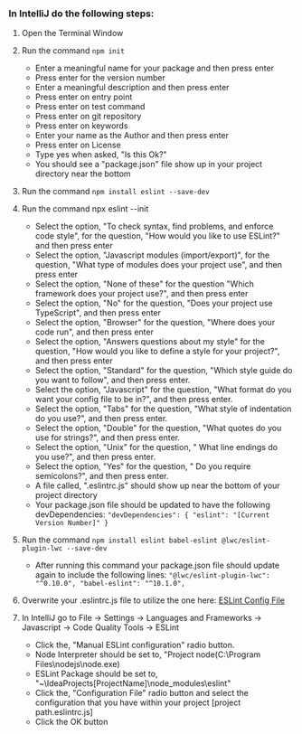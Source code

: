 ### In IntelliJ do the following steps:

1. Open the Terminal Window

2. Run the command `npm init` 
    * Enter a meaningful name for your package and then press enter
    * Press enter for the version number
    * Enter a meaningful description and then press enter
    * Press enter on entry point
    * Press enter on test command
    * Press enter on git repository
    * Press enter on keywords
    * Enter your name as the Author and then press enter
    * Press enter on License
    * Type yes when asked, "Is this Ok?"
    * You should see a "package.json" file show up in your project directory near the bottom

3. Run the command `npm install eslint --save-dev`

4. Run the command npx eslint --init
    * Select the option, "To check syntax, find problems, and enforce code style", for the question, "How would you like to use ESLint?" and then press 
    enter
    * Select the option, "Javascript modules (import/export)", for the question, "What type of modules does your project use", and then press enter
    * Select the option, "None of these" for the question "Which framework does your project use?", and then press enter
    * Select the option, "No" for the question, "Does your project use TypeScript", and then press enter
    * Select the option, "Browser" for the question, "Where does your code run", and then press enter
    * Select the option, "Answers questions about my style" for the question, "How would you like to define a style for your project?", and then press 
    enter
    * Select the option, "Standard" for the question, "Which style guide do you want to follow", and then press enter.
    * Select the option, "Javascript" for the question, "What format do you want your config file to be in?", and then press enter.
    * Select the option, "Tabs" for the question, "What style of indentation do you use?", and then press enter.
    * Select the option, "Double" for the question, "What quotes do you use for strings?", and then press enter.
    * Select the option, "Unix" for the question, " What line endings do you use?", and then press enter.
    * Select the option, "Yes" for the question, " Do you require semicolons?", and then press enter.
    * A file called, ".eslintrc.js" should show up near the bottom of your project directory
    * Your package.json file should be updated to have the following devDependencies: `"devDependencies": {
    "eslint": "[Current Version Number]"
     }`

5. Run the command `npm install eslint babel-eslint @lwc/eslint-plugin-lwc --save-dev`
    * After running this command your package.json file should update again to include the following lines: `"@lwc/eslint-plugin-lwc": "^0.10.0",
    "babel-eslint": "^10.1.0",`

6. Overwrite your .eslintrc.js file to utilize the one here: [ESLint Config File](https://github.com/Coding-With-The-Force/SalesforceBestPractices/blob/master/.eslintrc.js)

7. In IntelliJ go to File -> Settings -> Languages and Frameworks -> Javascript -> Code Quality Tools -> ESLint
    * Click the, "Manual ESLint configuration" radio button.
    * Node Interpreter should be set to, "Project node(C:\Program Files\nodejs\node.exe)
    * ESLint Package should be set to, "~\IdeaProjects\[ProjectName]\node_modules\eslint"
    * Click the, "Configuration File" radio button and select the configuration that you have within your project [project path\.eslintrc.js]
    * Click the OK button


 
